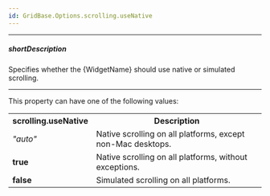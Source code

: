 ```yaml
---
id: GridBase.Options.scrolling.useNative
---
```

---
##### shortDescription
Specifies whether the {WidgetName} should use native or simulated scrolling.

---
This property can have one of the following values:

<table class="dx-table">
    <tr>
        <th>scrolling.useNative</th>
        <th>Description</th>
    </tr>
    <tr>
        <td><i>"auto"</i></td>
        <td>Native scrolling on all platforms, except non-Mac desktops.</td>
    </tr>
    <tr>
        <td><b>true</b></td>
        <td>Native scrolling on all platforms, without exceptions.</td>
    </tr>
    <tr>
        <td><b>false</b></td>
        <td>Simulated scrolling on all platforms.</td>
    </tr>
</table>